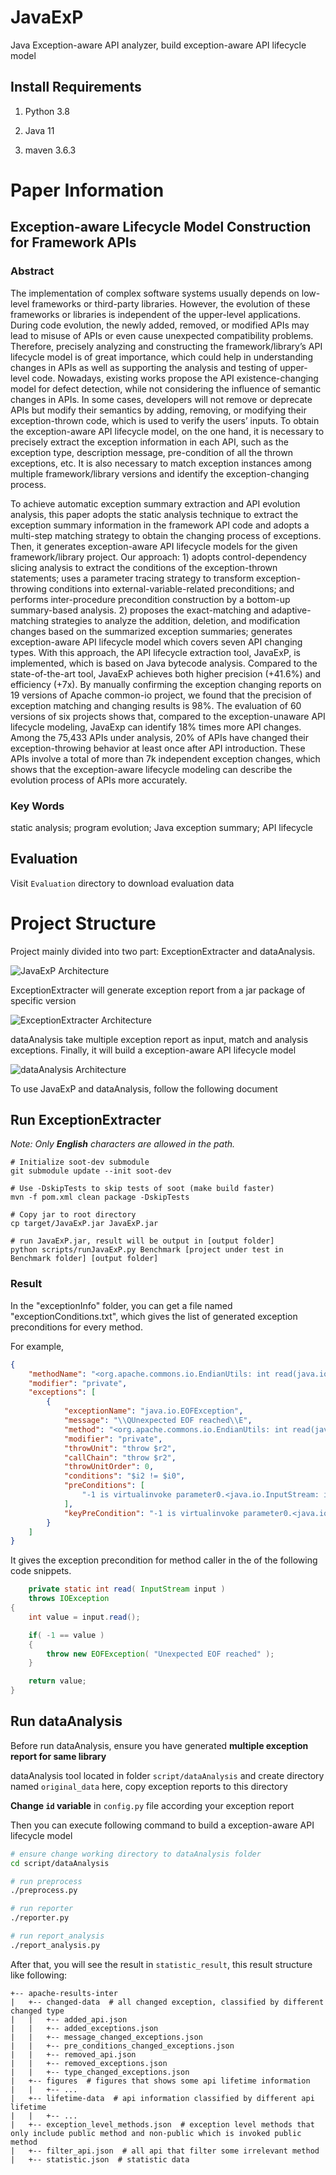 # JavaExP

Java Exception-aware API analyzer, build exception-aware API lifecycle model

## Install Requirements

1. Python 3.8

2. Java 11

3. maven 3.6.3

# Paper Information

## Exception-aware Lifecycle Model Construction for Framework APIs

### Abstract

The implementation of complex software systems usually depends on low-level frameworks or third-party libraries. However, the evolution of these frameworks or libraries is independent of the upper-level applications. During code evolution, the newly added, removed, or modified APIs may lead to misuse of APIs or even cause unexpected compatibility problems. Therefore, precisely analyzing and constructing the framework/library’s API lifecycle model is of great importance, which could help in understanding changes in APIs as well as supporting the analysis and testing of upper-level code. Nowadays, existing works propose the API existence-changing model for defect detection, while not considering the influence of semantic changes in APIs. In some cases, developers will not remove or deprecate APIs but modify their semantics by adding, removing, or modifying their exception-thrown code, which is used to verify the users’ inputs. To obtain the exception-aware API lifecycle model, on the one hand, it is necessary to precisely extract the exception information in each API, such as the exception type, description message, pre-condition of all the thrown exceptions, etc. It is also necessary to match exception instances among multiple framework/library versions and identify the exception-changing process.

To achieve automatic exception summary extraction and API evolution analysis, this paper adopts the static analysis technique to extract the exception summary information in the framework API code and adopts a multi-step matching strategy to obtain the changing process of exceptions. Then, it generates exception-aware API lifecycle models for the given framework/library project. Our approach: 1) adopts control-dependency slicing analysis to extract the conditions of the exception-thrown statements; uses a parameter tracing strategy to transform exception-throwing conditions into external-variable-related preconditions; and performs inter-procedure precondition construction by a bottom-up summary-based analysis. 2) proposes the exact-matching and adaptive-matching strategies to analyze the addition, deletion, and modification changes based on the summarized exception summaries; generates exception-aware API lifecycle model which covers seven API changing types. With this approach, the API lifecycle extraction tool, JavaExP, is implemented, which is based on Java bytecode analysis. Compared to the state-of-the-art tool, JavaExP achieves both higher precision (+41.6%) and efficiency (+7x). By manually confirming the exception changing reports on 19 versions of Apache common-io project, we found that the precision of exception matching and changing results is 98%. The evaluation of 60 versions of six projects shows that, compared to the exception-unaware API lifecycle modeling, JavaExp can identify 18% times more API changes. Among the 75,433 APIs under analysis, 20% of APIs have changed their exception-throwing behavior at least once after API introduction. These APIs involve a total of more than 7k independent exception changes, which shows that the exception-aware lifecycle modeling can describe the evolution process of APIs more accurately.


### Key Words

static analysis; program evolution; Java exception summary; API lifecycle

## Evaluation

Visit `Evaluation` directory to download evaluation data

# Project Structure

Project mainly divided into two part: ExceptionExtracter and dataAnalysis.

![JavaExP Architecture](figures/java-exp.png "JavaExP Architecture")

ExceptionExtracter will generate exception report from a jar package of specific version

![ExceptionExtracter Architecture](figures/exception-extracter.png "ExceptionExtracter Architecture")

dataAnalysis take multiple exception report as input, match and analysis exceptions. Finally, it will build a exception-aware API lifecycle model

![dataAnalysis Architecture](figures/data-analysis.png "dataAnalysis Architecture")

To use JavaExP and dataAnalysis, follow the following document

## Run ExceptionExtracter 

*Note: Only **English** characters are allowed in the path.*

```
# Initialize soot-dev submodule
git submodule update --init soot-dev

# Use -DskipTests to skip tests of soot (make build faster)
mvn -f pom.xml clean package -DskipTests

# Copy jar to root directory
cp target/JavaExP.jar JavaExP.jar 

# run JavaExP.jar, result will be output in [output folder]
python scripts/runJavaExP.py Benchmark [project under test in Benchmark folder] [output folder]

```

### Result 

In the "exceptionInfo" folder, you can get a file named "exceptionConditions.txt", which gives the list of generated exception preconditions for every method.

For example,

``` json
{
    "methodName": "<org.apache.commons.io.EndianUtils: int read(java.io.InputStream)>",
    "modifier": "private",
    "exceptions": [
        {
            "exceptionName": "java.io.EOFException",
            "message": "\\QUnexpected EOF reached\\E",
            "method": "<org.apache.commons.io.EndianUtils: int read(java.io.InputStream)>",
            "modifier": "private",
            "throwUnit": "throw $r2",
            "callChain": "throw $r2",
            "throwUnitOrder": 0,
            "conditions": "$i2 != $i0",
            "preConditions": [
                "-1 is virtualinvoke parameter0.<java.io.InputStream: int read()>()"
            ],
            "keyPreCondition": "-1 is virtualinvoke parameter0.<java.io.InputStream: int read()>()"
        }
    ]
}
```

It gives the exception precondition for method caller in the of the following code snippets.

``` java
    private static int read( InputStream input )
    throws IOException
{
    int value = input.read();

    if( -1 == value )
    {
        throw new EOFException( "Unexpected EOF reached" );
    }

    return value;
}
```

## Run dataAnalysis

Before run dataAnalysis, ensure you have generated **multiple exception report for same library**

dataAnalysis tool located in folder `script/dataAnalysis` and create directory named `original_data` here, copy exception reports to this directory

**Change `id` variable** in `config.py` file according your exception report

Then you can execute following command to build a exception-aware API lifecycle model

``` bash
# ensure change working directory to dataAnalysis folder
cd script/dataAnalysis

# run preprocess
./preprocess.py

# run reporter
./reporter.py

# run report_analysis
./report_analysis.py
```

After that, you will see the result in `statistic_result`, this result structure like following:

``` text
+-- apache-results-inter
|   +-- changed-data  # all changed exception, classified by different changed type
|   |   +-- added_api.json
|   |   +-- added_exceptions.json
|   |   +-- message_changed_exceptions.json
|   |   +-- pre_conditions_changed_exceptions.json
|   |   +-- removed_api.json
|   |   +-- removed_exceptions.json
|   |   +-- type_changed_exceptions.json
|   +-- figures  # figures that shows some api lifetime information
|   |   +-- ...
|   +-- lifetime-data  # api information classified by different api lifetime
|   |   +-- ...
|   +-- exception_level_methods.json  # exception level methods that only include public method and non-public which is invoked public method
|   +-- filter_api.json  # all api that filter some irrelevant method
|   +-- statistic.json  # statistic data
```
